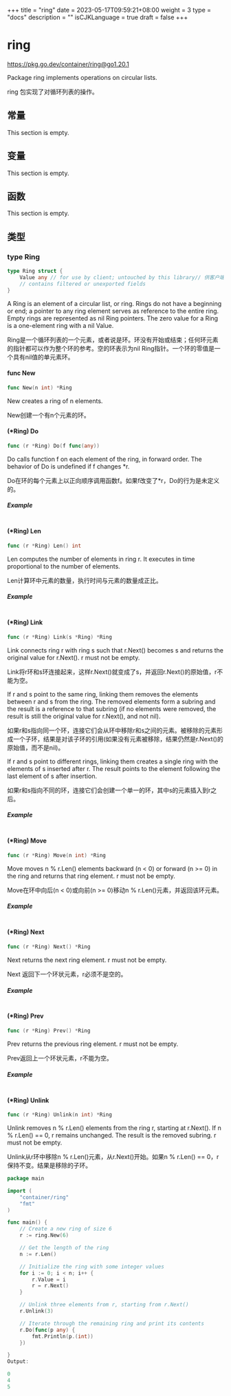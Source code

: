 +++
title = "ring"
date = 2023-05-17T09:59:21+08:00
weight = 3
type = "docs"
description = ""
isCJKLanguage = true
draft = false
+++
# ring

https://pkg.go.dev/container/ring@go1.20.1



Package ring implements operations on circular lists.

ring 包实现了对循环列表的操作。











## 常量 

This section is empty.

## 变量

This section is empty.

## 函数

This section is empty.

## 类型

### type Ring 

``` go 
type Ring struct {
	Value any // for use by client; untouched by this library// 供客户端使用；本库不触及。
	// contains filtered or unexported fields
}
```

A Ring is an element of a circular list, or ring. Rings do not have a beginning or end; a pointer to any ring element serves as reference to the entire ring. Empty rings are represented as nil Ring pointers. The zero value for a Ring is a one-element ring with a nil Value.

Ring是一个循环列表的一个元素，或者说是环。环没有开始或结束；任何环元素的指针都可以作为整个环的参考。空的环表示为nil Ring指针。一个环的零值是一个具有nil值的单元素环。

#### func New 

``` go 
func New(n int) *Ring
```

New creates a ring of n elements.

New创建一个有n个元素的环。

#### (*Ring) Do 

``` go 
func (r *Ring) Do(f func(any))
```

Do calls function f on each element of the ring, in forward order. The behavior of Do is undefined if f changes *r.

Do在环的每个元素上以正向顺序调用函数f。如果f改变了*r，Do的行为是未定义的。

##### Example
``` go 
```

#### (*Ring) Len 

``` go 
func (r *Ring) Len() int
```

Len computes the number of elements in ring r. It executes in time proportional to the number of elements.

Len计算环中元素的数量，执行时间与元素的数量成正比。

##### Example
``` go 
```

#### (*Ring) Link 

``` go 
func (r *Ring) Link(s *Ring) *Ring
```

Link connects ring r with ring s such that r.Next() becomes s and returns the original value for r.Next(). r must not be empty.

Link将r环和s环连接起来，这样r.Next()就变成了s，并返回r.Next()的原始值，r不能为空。

If r and s point to the same ring, linking them removes the elements between r and s from the ring. The removed elements form a subring and the result is a reference to that subring (if no elements were removed, the result is still the original value for r.Next(), and not nil).

如果r和s指向同一个环，连接它们会从环中移除r和s之间的元素。被移除的元素形成一个子环，结果是对该子环的引用(如果没有元素被移除，结果仍然是r.Next()的原始值，而不是nil)。

If r and s point to different rings, linking them creates a single ring with the elements of s inserted after r. The result points to the element following the last element of s after insertion.

如果r和s指向不同的环，连接它们会创建一个单一的环，其中s的元素插入到r之后。

##### Example
``` go 
```

#### (*Ring) Move 

``` go 
func (r *Ring) Move(n int) *Ring
```

Move moves n % r.Len() elements backward (n < 0) or forward (n >= 0) in the ring and returns that ring element. r must not be empty.

Move在环中向后(n < 0)或向前(n >= 0)移动n % r.Len()元素，并返回该环元素。

##### Example
``` go 
```

#### (*Ring) Next 

``` go 
func (r *Ring) Next() *Ring
```

Next returns the next ring element. r must not be empty.

Next 返回下一个环状元素，r必须不是空的。

##### Example
``` go 
```

#### (*Ring) Prev 

``` go 
func (r *Ring) Prev() *Ring
```

Prev returns the previous ring element. r must not be empty.

Prev返回上一个环状元素，r不能为空。

##### Example
``` go 
```

#### (*Ring) Unlink 

``` go 
func (r *Ring) Unlink(n int) *Ring
```

Unlink removes n % r.Len() elements from the ring r, starting at r.Next(). If n % r.Len() == 0, r remains unchanged. The result is the removed subring. r must not be empty.

Unlink从r环中移除n % r.Len()元素，从r.Next()开始。如果n % r.Len() == 0，r保持不变。结果是移除的子环。

```go 
package main

import (
	"container/ring"
	"fmt"
)

func main() {
	// Create a new ring of size 6
	r := ring.New(6)

	// Get the length of the ring
	n := r.Len()

	// Initialize the ring with some integer values
	for i := 0; i < n; i++ {
		r.Value = i
		r = r.Next()
	}

	// Unlink three elements from r, starting from r.Next()
	r.Unlink(3)

	// Iterate through the remaining ring and print its contents
	r.Do(func(p any) {
		fmt.Println(p.(int))
	})

}
Output:

0
4
5
```

